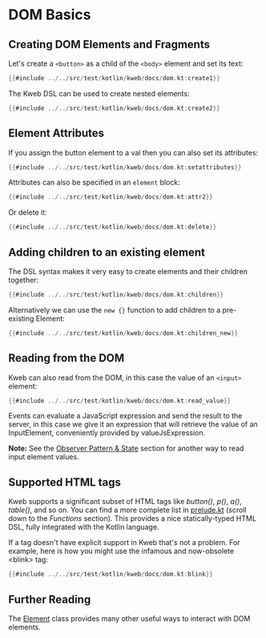 # DOM Basics

<!-- toc -->

## Creating DOM Elements and Fragments

Let's create a `<button>` as a child of the `<body>` element and set its text:

```kotlin
{{#include ../../src/test/kotlin/kweb/docs/dom.kt:create1}}
```

The Kweb DSL can be used to create nested elements:

```kotlin
{{#include ../../src/test/kotlin/kweb/docs/dom.kt:create2}}
```

## Element Attributes

If you assign the button element to a val then you can also set its
attributes:

```kotlin
{{#include ../../src/test/kotlin/kweb/docs/dom.kt:setattributes}}
```

Attributes can also be specified in an `element` block:

```kotlin
{{#include ../../src/test/kotlin/kweb/docs/dom.kt:attr2}}
```

Or delete it:

```kotlin
{{#include ../../src/test/kotlin/kweb/docs/dom.kt:delete}}
```

## Adding children to an existing element

The DSL syntax makes it very easy to create elements and their children
together:

```kotlin
{{#include ../../src/test/kotlin/kweb/docs/dom.kt:children}}
```

Alternatively we can use the `new {}` function to add children to a pre-existing Element:

```kotlin
{{#include ../../src/test/kotlin/kweb/docs/dom.kt:children_new}}

```

## Reading from the DOM

Kweb can also read from the DOM, in this case the value of an `<input>`
element:

```kotlin
{{#include ../../src/test/kotlin/kweb/docs/dom.kt:read_value}}
```

Events can evaluate a JavaScript expression and send the result to the
server, in this case we give it an expression that will retrieve the
value of an InputElement, conveniently provided by valueJsExpression.

**Note:** See the [Observer Pattern &
State](https://docs.kweb.io/book/state.html#binding-a-kvar-to-an-input-elements-value)
section for another way to read input element values.

## Supported HTML tags

Kweb supports a significant subset of HTML tags like *button()*, *p()*,
*a()*, *table()*, and so on. You can find a more complete list in
[prelude.kt](https://github.com/kwebio/kweb-core/blob/master/src/main/kotlin/kweb/prelude.kt)
(scroll down to the *Functions* section). This provides a nice
statically-typed HTML DSL, fully integrated with the Kotlin language.

If a tag doesn't have explicit support in Kweb that's not a problem.
For example, here is how you might use the infamous and now-obsolete
\<blink\> tag:

```kotlin
{{#include ../../src/test/kotlin/kweb/docs/dom.kt:blink}}
```

## Further Reading

The
[Element](https://github.com/kwebio/kweb-core/blob/master/src/main/kotlin/kweb/Element.kt)
class provides many other useful ways to interact with DOM elements.
